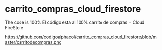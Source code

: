 # carrito_compras_cloud_firestore



The code is 100% 
El código esta al 100% carrito de compras + Cloud FireStore

https://github.com/codigoalphacol/carrito_compras_cloud_firestore/blob/master/carritodecompras.png
